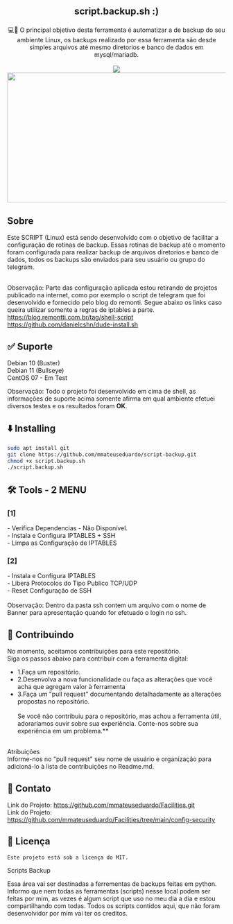 ## <p align="center">script.backup.sh :)
<p align="center">💻🐧 O principal objetivo desta ferramenta é automatizar a de backup do seu ambiente Linux, os backups realizado por essa ferramenta são desde simples arquivos até mesmo diretorios e banco de dados em mysql/mariadb.
<align="center"><br><br>
<img src="https://github.com/mmateuseduardo/Facilities/blob/main/config-security/img/01.PNG"/>
<img height="300" width="588"  src="https://github.com/mmateuseduardo/Facilities/blob/main/config-security/img/02.PNG"/>

## Sobre<br>
Este SCRIPT (Linux) está sendo desenvolvido com o objetivo de facilitar a configuração de rotinas de backup. Essas rotinas de backup até o momento foram configurada para realizar backup de arquivos diretorios e banco de dados, todos os backups são enviados para seu usuário ou grupo do telegram.<br><br>

Observação: Parte das configuração aplicada estou retirando de projetos publicado na internet, como por exemplo o script de telegram que foi desenvolvido e fornecido pelo blog do remonti. Segue abaixo os links caso queira utilizar somente a regras de iptables a parte.<br>
https://blog.remontti.com.br/tag/shell-script<br>
https://github.com/danielcshn/dude-install.sh

## ✅ Suporte<br> 
Debian 10 (Buster)<br>
Debian 11 (Bullseye)<br>
CentOS 07 - Em Test<br>

Observação: Todo o projeto foi desenvolvido em cima de shell, as informações de suporte acima somente afirma em qual ambiente efetuei diversos testes e os resultados foram **OK**.

## ⬇️ Installing
```bash
sudo apt install git
git clone https://github.com/mmateuseduardo/script-backup.git
chmod +x script.backup.sh
./script.backup.sh
```
## 🛠️ Tools - 2 MENU<br>
<h3>[1]</h3>
- Verifica Dependencias - Não Disponível.<br>
- Instala e Configura IPTABLES + SSH<br>
- Limpa as Configuração de IPTABLES
<h3>[2]</h3>
- Instala e Configura IPTABLES<br>
- Libera Protocolos do Tipo Publico TCP/UDP<br>
- Reset Configuração de SSH<br><br>
Observação: Dentro da pasta ssh contem um arquivo com o nome de Banner para apresentação quando for efetuado o login no ssh.<br>

## 🤝 Contribuindo<br>
No momento, aceitamos contribuições para este repositório.<br>
Siga os passos abaixo para contribuir com a ferramenta digital:<br>

- 1.Faça um repositório.<br>
- 2.Desenvolva a nova funcionalidade ou faça as alterações que você acha que agregam valor à ferramenta<br>
- 3.Faça um "pull request" documentando detalhadamente as alterações propostas no repositório.<br><br>
Se você não contribuiu para o repositório, mas achou a ferramenta útil, adoraríamos ouvir sobre sua experiência. Conte-nos sobre sua experiência em um problema.**<br><br>

Atribuições<br>
Informe-nos no "pull request" seu nome de usuário e organização para adicioná-lo à lista de contribuições no Readme.md.<br>

## 📧 Contato
Link do Projeto: https://github.com/mmateuseduardo/Facilities.git<br>
Link do Projeto: https://github.com/mmateuseduardo/Facilities/tree/main/config-security<br>

## 📝 Licença
```
Este projeto está sob a licença do MIT.

```

Scripts Backup

Essa área vai ser destinadas a ferrementas de backups feitas em python.
Informo que nem todas as ferramentas (scripts) nesse local podem ser feitas por mim, as vezes é algum script que uso no meu dia a dia e estou compartilhando com todas.
Todos os scripts contidos aqui, que não foram desenvolvidor por mim vai ter os creditos.
